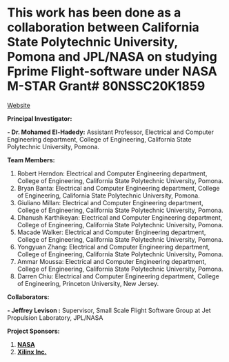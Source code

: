 # This work has been done as a collaboration between California State Polytechnic University, Pomona and JPL/NASA on studying Fprime Flight-software under NASA M-STAR Grant# 80NSSC20K1859 

[Website](https://reconfigurable-computing-calpoly-pomona.github.io/Fprime_MSTAR/)


**Principal Investigator:**

**- Dr. Mohamed El-Hadedy:** Assistant Professor, Electrical and Computer Engineering department, College of Engineering, California State Polytechnic University, Pomona.


**Team Members:**

1. Robert Herndon: Electrical and Computer Engineering department, College of Engineering, California State Polytechnic University, Pomona. 
2. Bryan Banta: Electrical and Computer Engineering department, College of Engineering, California State Polytechnic University, Pomona.  
3. Giuliano Millan: Electrical and Computer Engineering department, College of Engineering, California State Polytechnic University, Pomona.  
4. Dhanush Karthikeyan: Electrical and Computer Engineering department, College of Engineering, California State Polytechnic University, Pomona.  
5. Macade Walker: Electrical and Computer Engineering department, College of Engineering, California State Polytechnic University, Pomona. 
6. Yongyuan Zhang:  Electrical and Computer Engineering department, College of Engineering, California State Polytechnic University, Pomona. 
7. Ammar Moussa:  Electrical and Computer Engineering department, College of Engineering, California State Polytechnic University, Pomona. 
8. Darren Chiu:  Electrical and Computer Engineering department, College of Engineering, Princeton University, New Jersey. 

**Collaborators:**

**- Jeffrey Levison :** Supervisor, Small Scale Flight Software Group at Jet Propulsion Laboratory, JPL/NASA

**Project Sponsors:**
1. **[NASA](https://www.nasa.gov/)**
2. **[Xilinx Inc.](https://www.xilinx.com/)**
